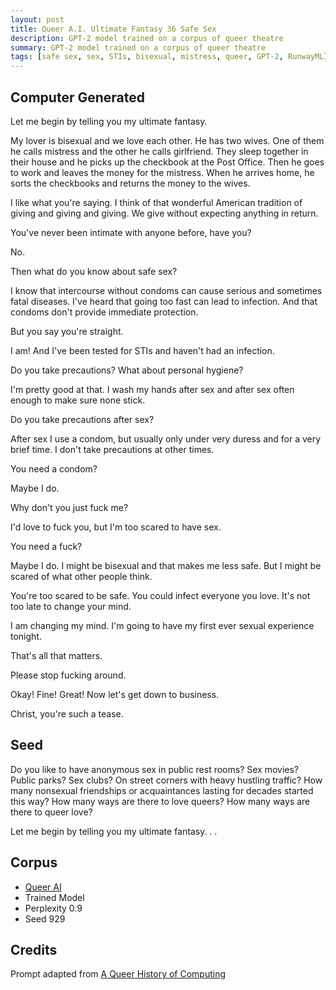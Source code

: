 ```yaml
---
layout: post
title: Queer A.I. Ultimate Fantasy 36 Safe Sex
description: GPT-2 model trained on a corpus of queer theatre
summary: GPT-2 model trained on a corpus of queer theatre
tags: [safe sex, sex, STIs, bisexual, mistress, queer, GPT-2, RunwayML]
---
```


## Computer Generated

Let me begin by telling you my ultimate fantasy.

My lover is bisexual and we love each other. He has two wives. One of them he calls mistress and the other he calls girlfriend. They sleep together in their house and he picks up the checkbook at the Post Office. Then he goes to work and leaves the money for the mistress. When he arrives home, he sorts the checkbooks and returns the money to the wives.

I like what you're saying. I think of that wonderful American tradition of giving and giving and giving. We give without expecting anything in return.

You've never been intimate with anyone before, have you?

No.

Then what do you know about safe sex?

I know that intercourse without condoms can cause serious and sometimes fatal diseases. I've heard that going too fast can lead to infection. And that condoms don't provide immediate protection.

But you say you're straight.

I am! And I've been tested for STIs and haven't had an infection.

Do you take precautions? What about personal hygiene?

I'm pretty good at that. I wash my hands after sex and after sex often enough to make sure none stick.

Do you take precautions after sex?

After sex I use a condom, but usually only under very duress and for a very brief time. I don't take precautions at other times.

You need a condom?

Maybe I do.

Why don't you just fuck me?

I'd love to fuck you, but I'm too scared to have sex.

You need a fuck?

Maybe I do. I might be bisexual and that makes me less safe. But I might be scared of what other people think.

You're too scared to be safe. You could infect everyone you love. It's not too late to change your mind.

I am changing my mind. I'm going to have my first ever sexual experience tonight.

That's all that matters.

Please stop fucking around.

Okay! Fine! Great! Now let's get down to business.

Christ, you're such a tease.


## Seed

Do you like to have anonymous sex in public rest rooms? Sex movies? Public parks? Sex clubs? On street corners with heavy hustling traffic? How many nonsexual friendships or acquaintances lasting for decades started this way? How many ways are there to love queers? How many ways are there to queer love?

Let me begin by telling you my ultimate fantasy. . .

## Corpus

- [Queer AI](/queerai)
- Trained Model
- Perplexity 0.9
- Seed 929

## Credits

Prompt adapted from [A Queer History of Computing](https://rhizome.org/editorial/2013/feb/19/queer-computing-1/)

